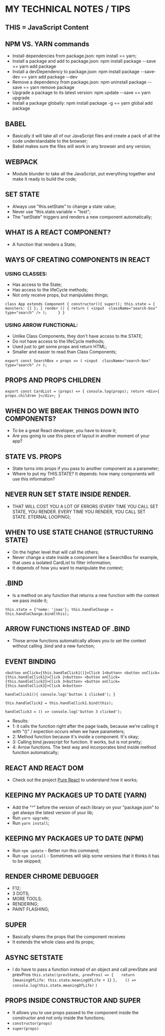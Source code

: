 # MY TECHNICAL NOTES / TIPS

## THIS = JavaScript Content

## NPM VS. YARN commands
- Install dependencies from package.json: npm install == yarn;
- Install a package and add to package.json: npm install package --save == yarn add package
- Install a devDependency to package.json: npm install package --save-dev == yarn add package --dev
- Remove a dependency from package.json: npm uninstall package --save == yarn remove package
- Upgrade a package to its latest version: npm update --save == yarn upgrade
- Install a package globally: npm install package -g == yarn global add package

## BABEL
- Basically it will take all of our JavaScript files and create a pack of all the code understandable to the browser;
- Babel makes sure the files will work in any browser and any version;

## WEBPACK
- Module blunder to take all the JavaScript, put everything together and make it ready to build the code;

## SET STATE
- Always use "this.setState" to change a state value;
- Never use "this.state.variable = "test";
- The "setState" triggers and renders a new component automatically;

## WHAT IS A REACT COMPONENT?
- A function that renders a State;

## WAYS OF CREATING COMPONENTS IN REACT
### USING CLASSES:
- Has access to the State;
- Has access to the lifeCycle methods;
- Not only receive props, but manipulates things;

``class App extends Component {
  constructor(){
    super();
    this.state = {
      monsters: []
    };
  }
  render () {
    return (
        <input 
            className="search-box"
            type="search"
        />
    );    
  }
}``

### USING ARROW FUNCTIONAL:
- Unlike Class Components, they don't have access to the STATE;
- Do not have access to the lifeCycle methods;
- Used just to get some props and return HTML;
- Smaller and easier to read than Class Components;

``export const SearchBox = props => (
    <input 
        className="search-box"
        type="search"
    />
);``

## PROPS AND PROPS CHILDREN
``export const CardList = (props) => {
    console.log(props);
    return <div>{ props.children }</div>;
}``

## WHEN DO WE BREAK THINGS DOWN INTO COMPONENTS?
- To be a great React developer, you have to know it;
- Are you going to use this piece of layout in another moment of your app?

## STATE VS. PROPS
- State turns into props if you pass to another component as a parameter;
- Where to put my THIS.STATE? It depends: how many components will use this information?

## NEVER RUN SET STATE INSIDE RENDER. 
- THAT WILL COST YOU A LOT OF ERRORS (EVERY TIME YOU CALL SET STATE, YOU RENDER. EVERY TIME YOU RENDER, YOU CALL SET STATE. ETERNAL LOOPING);

## WHEN TO USE STATE CHANGE (STRUCTURING STATE)
- On the higher level that will call the others;
- Never change a state inside a component like a SearchBox for example, that uses a isolated CardList to filter information;
- It depends of how you want to manipulate the context;

## .BIND
- Is a method on any function that returns a new function with the context we pass inside it;

``this.state = {"nome: 'joao'};
this.handleChange = this.handleChange.bind(this);``

## ARROW FUNCTIONS INSTEAD OF .BIND
- Those arrow functions automatically allows you to set the context without calling .bind and a new function;

## EVENT BINDING

``<button onClick={this.handleClick1()}>Click 1<button>
<button onClick={this.handleClick1}>Click 2<button>
<button onClick={this.handleClick2}>Click 3<button>
<button onClick={this.handleClick3}>Click 4<button>``

``handleClick1(){
  console.log('button 1 clicked');
}``

``this.handleClick2 = this.handleClick1.bind(this);``

``handleClick3 = () => console.log('button 3 clicked');``

- Results:
- 1: it calls the function right after the page loads, because we're calling it with "()" / expection occurs when we have parameters;
- 2: Method function because it's inside a component. It's okay;
- 3: Calling bind javascript for function. It works, but is not pretty;
- 4: Arrow functions. The best way and incorporates bind inside method function automatically;

## REACT AND REACT DOM
- Check out the project [Pure React](https://github.com/jvlessa/React--Zero-To-Mastery/tree/master/pure-react) to understand how it works;

## KEEPING MY PACKAGES UP TO DATE (YARN)
- Add the "^" before the version of each library on your "package.json" to get always the latest version of your lib;
- Run ``yarn upgrade``;
- Run ``yarn install``;

## KEEPING MY PACKAGES UP TO DATE (NPM)
- Run ``npm update`` - Better run this command;
- Run ``npm install`` - Sometimes will skip some versions that it thinks it has to be skipped;

## RENDER CHROME DEBUGGER
- F12;
- 3 DOTS;
- MORE TOOLS;
- RENDERING;
- PAINT FLASHING;

## SUPER
- Basically shares the props that the component receives
- It extends the whole class and its props;

## ASYNC SETSTATE
- I do have to pass a function instead of an object and call prevState and prevPros
``this.state((prevState, prevPros) => {``
``   return {meaningOfLife: this.state.meaningOfLife + 1}``
``},``
``   () => console.log(this.state.meaningOfLife)``
``)``

## PROPS INSIDE CONSTRUCTOR AND SUPER
- It allows you to use props passed to the component inside the constructor and not only inside the functions;
- ``constructor(props)``
- ``super(props)``